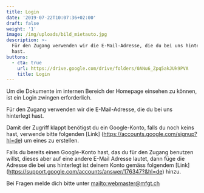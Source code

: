 ```yaml
---
title: Login
date: '2019-07-22T10:07:36+02:00'
draft: false
weight: '1'
image: /img/uploads/bild_mietauto.jpg
description: >-
  Für den Zugang verwenden wir die E-Mail-Adresse, die du bei uns hinterlegt
  hast.
buttons:
  - cta: true
    url: https://drive.google.com/drive/folders/0ANu6_Zpq5akJUk9PVA
    title: Login
---
```

Um die Dokumente im internen Bereich der Homepage einsehen zu können, ist ein Login zwingen erforderlich.

Für den Zugang verwenden wir die E-Mail-Adresse, die du bei uns hinterlegt hast.

Damit der Zugriff klappt benötigst du ein Google-Konto, falls du noch keins hast, verwende bitte folgenden [Link] (https://accounts.google.com/signup?hl=de) um eines zu erstellen.

Falls du bereits einen Google-Konto hast, das du für den Zugang benutzen willst, dieses aber auf eine andere E-Mail Adresse lautet, dann füge die Adresse die bei uns hinterlegt ist deinem Konto gemäss folgendem [Link] (https://support.google.com/accounts/answer/176347?&hl=de) hinzu.

Bei Fragen melde dich bitte unter <mailto:webmaster@mfgt.ch>
